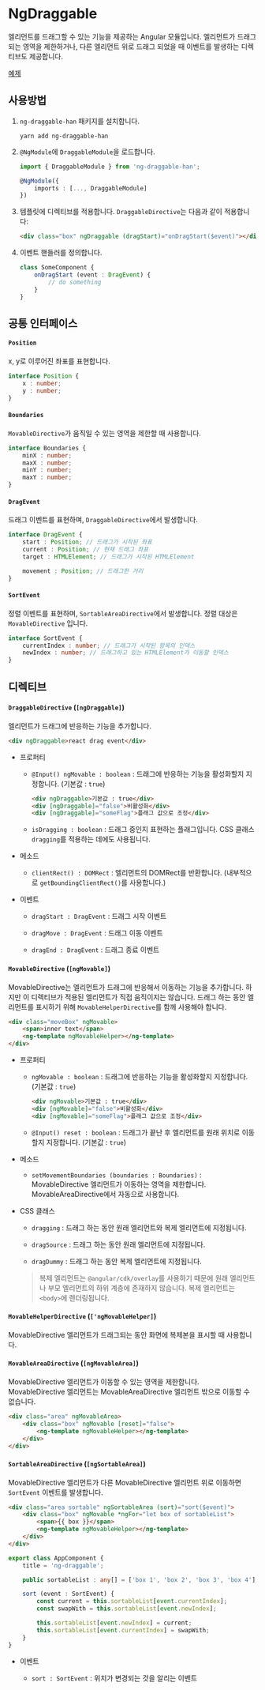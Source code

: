 # NgDraggable

엘리먼트를 드래그할 수 있는 기능을 제공하는 Angular 모듈입니다. 엘리먼트가 드래그 되는 영역을 제한하거나, 다른 엘리먼트 위로 드래그 되었을 때 이벤트를 발생하는 디렉티브도 제공합니다.

[예제](https://stackblitz.com/edit/ng-draggable)

## 사용방법

1. `ng-draggable-han` 패키지를 설치합니다.

	```
	yarn add ng-draggable-han
	```

1. `@NgModule`에 `DraggableModule`을 로드합니다.

	```typescript
    import { DraggableModule } from 'ng-draggable-han';
    
    @NgModule({
    	imports : [..., DraggableModule]
    })
    
    ```
    
1. 템플릿에 디렉티브를 적용합니다. `DraggableDirective`는 다음과 같이 적용합니다:

	```html
    <div class="box" ngDraggable (dragStart)="onDragStart($event)"></div>
    ```
    
1. 이벤트 핸들러를 정의합니다.

	```typescript
    class SomeComponent {
    	onDragStart (event : DragEvent) {
    		// do something
    	}
    }
    ```
    
## 공통 인터페이스

#### `Position`

x, y로 이루어진 좌표를 표현합니다.

```typescript
interface Position {
	x : number;
	y : number;
}
```

#### `Boundaries`
`MovableDirective`가 움직일 수 있는 영역을 제한할 때 사용합니다.

```typescript
interface Boundaries {
	minX : number;
	maxX : number;
	minY : number;
	maxY : number;
}
```

#### `DragEvent`

드래그 이벤트를 표현하며, `DraggableDirective`에서 발생합니다.

```typescript
interface DragEvent {
	start : Position; // 드래그가 시작된 좌표
	current : Position; // 현재 드래그 좌표
	target : HTMLElement; // 드래그가 시작된 HTMLElement

	movement : Position; // 드래그한 거리
}
```

#### `SortEvent`

정렬 이벤트를 표현하며, `SortableAreaDirective`에서 발생합니다. 정렬 대상은 `MovableDirective` 입니다.

```typescript
interface SortEvent {
	currentIndex : number; // 드래그가 시작된 항목의 인덱스
	newIndex : number; // 드래그하고 있는 HTMLElement가 이동할 인덱스
}
```

## 디렉티브

#### `DraggableDirective` (`[ngDraggable]`)

엘리먼트가 드래그에 반응하는 기능을 추가합니다.

```html
<div ngDraggable>react drag event</div>
```

* 프로퍼티
	- `@Input() ngMovable : boolean` : 드래그에 반응하는 기능을 활성화할지 지정합니다. (기본값 : `true`)
	
		```html
		<div ngDraggable>기본값 : true</div>
		<div [ngDraggable]="false">비활성화</div>
		<div [ngDraggable]="someFlag">플래그 값으로 조정</div>
		```

	- `isDragging : boolean` : 드래그 중인지 표현하는 플래그입니다. CSS 클래스 `dragging`를 적용하는 데에도 사용됩니다.

* 메소드

	- `clientRect() : DOMRect` : 엘리먼트의 DOMRect를 반환합니다. (내부적으로 `getBoundingClientRect()`를 사용합니다.)

* 이벤트

	- `dragStart : DragEvent` : 드래그 시작 이벤트
    	
    - `dragMove : DragEvent` : 드래그 이동 이벤트
    
    - `dragEnd : DragEvent` : 드래그 종료 이벤트

#### `MovableDirective` (`[ngMovable]`)

MovableDirective는 엘리먼트가 드래그에 반응해서 이동하는 기능을 추가합니다. 하지만 이 디렉티브가 적용된 엘리먼트가 직접 움직이지는 않습니다. 드래그 하는 동안 엘리먼트를 표시하기 위해 `MovableHelperDirective`를 함께 사용해야 합니다. 

```html
<div class="moveBox" ngMovable>
	<span>inner text</span>
	<ng-template ngMovableHelper></ng-template>
</div>
```

* 프로퍼티

	- `ngMovable : boolean` : 드래그에 반응하는 기능을 활성화할지 지정합니다. (기본값 : `true`)
	
		```html
		<div ngMovable>기본값 : true</div>
		<div [ngMovable]="false">비활성화</div>
		<div [ngMovable]="someFlag">플래그 값으로 조정</div>
		```
	- `@Input() reset : boolean` : 드래그가 끝난 후 엘리먼트를 원래 위치로 이동할지 지정합니다. (기본값 : `true`)
	
* 메소드

	- `setMovementBoundaries (boundaries : Boundaries)` : MovableDirective 엘리먼트가 이동하는 영역을 제한합니다. MovableAreaDirective에서 자동으로 사용합니다.
	
* CSS 클래스

	- `dragging` : 드래그 하는 동안 원래 엘리먼트와 복제 엘리먼트에 지정됩니다.
	
	- `dragSource` : 드래그 하는 동안 원래 엘리먼트에 지정됩니다.
	
	- `dragDummy` : 드래그 하는 동안 복제 엘리먼트에 지정됩니다.
	
	> 복제 엘리먼트는 `@angular/cdk/overlay`를 사용하기 때문에 원래 엘리먼트나 부모 엘리먼트의 하위 계층에 존재하지 않습니다. 복제 엘리먼트는 `<body>`에 렌더링됩니다.
		
#### `MovableHelperDirective` (`['ngMovableHelper]`)

MovableDirective 엘리먼트가 드래그되는 동안 화면에 복제본을 표시할 때 사용합니다.

#### `MovableAreaDirective` (`[ngMovableArea]`)

MovableDirective 엘리먼트가 이동할 수 있는 영역을 제한합니다. MovableDirective 엘리먼트는 MovableAreaDirective 엘리먼트 밖으로 이동할 수 없습니다.

```html
<div class="area" ngMovableArea>
	<div class="box" ngMovable [reset]="false">
		<ng-template ngMovableHelper></ng-template>
	</div>
</div>
```

#### `SortableAreaDirective` (`[ngSortableArea]`)

MovableDirective 엘리먼트가 다른 MovableDirective 엘리먼트 위로 이동하면 `SortEvent` 이벤트를 발생합니다.

```html
<div class="area sortable" ngSortableArea (sort)="sort($event)">
	<div class="box" ngMovable *ngFor="let box of sortableList">
		<span>{{ box }}</span>
		<ng-template ngMovableHelper></ng-template>
	</div>
</div>
```

```typescript
export class AppComponent {
	title = 'ng-draggable';

	public sortableList : any[] = ['box 1', 'box 2', 'box 3', 'box 4'];

	sort (event : SortEvent) {
		const current = this.sortableList[event.currentIndex];
		const swapWith = this.sortableList[event.newIndex];

		this.sortableList[event.newIndex] = current;
		this.sortableList[event.currentIndex] = swapWith;
	}
}
```

* 이벤트

	- `sort : SortEvent` : 위치가 변경되는 것을 알리는 이벤트

